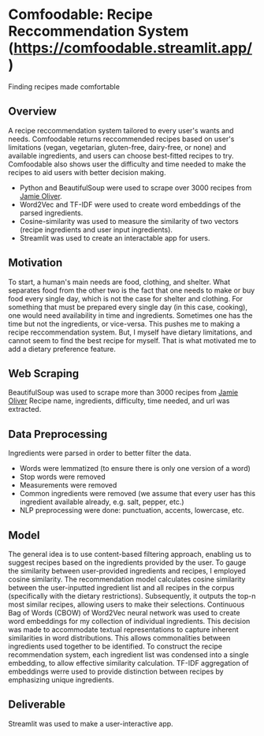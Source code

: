 # Comfoodable: Recipe Reccommendation System (https://comfoodable.streamlit.app/)
Finding recipes made comfortable

## Overview
A recipe reccommendation system tailored to every user's wants and needs.
Comfoodable returns reccommended recipes based on user's limitations (vegan, vegetarian, gluten-free, dairy-free, or none) and available ingredients, and users can choose best-fitted recipes to try. Comfoodable also shows user the difficulty and time needed to make the recipes to aid users with better decision making.
- Python and BeautifulSoup were used to scrape over 3000 recipes from [Jamie Oliver](https://www.jamieoliver.com/).
- Word2Vec and TF-IDF were used to create word embeddings of the parsed ingredients.
- Cosine-similarity was used to measure the similarity of two vectors (recipe ingredients and user input ingredients).
- Streamlit was used to create an interactable app for users.

## Motivation
To start, a human's main needs are food, clothing, and shelter. What separates food from the other two is the fact that one needs to make or buy food every single day, which is not the case for shelter and clothing. For something that must be prepared every single day (in this case, cooking), one would need availability in time and ingredients. Sometimes one has the time but not the ingredients, or vice-versa. This pushes me to making a recipe reccommendation system. But, I myself have dietary limitations, and cannot seem to find the best recipe for myself. That is what motivated me to add a dietary preference feature.

## Web Scraping
BeautifulSoup was used to scrape more than 3000 recipes from [Jamie Oliver](https://www.jamieoliver.com/)
Recipe name, ingredients, difficulty, time needed, and url was extracted.

## Data Preprocessing
Ingredients were parsed in order to better filter the data. 
- Words were lemmatized (to ensure there is only one version of a word)
- Stop words were removed
- Measurements were removed
- Common ingredients were removed (we assume that every user has this ingredient available already, e.g. salt, pepper, etc.)
- NLP preprocessing were done: punctuation, accents, lowercase, etc.

## Model
The general idea is to use content-based filtering approach, enabling us to suggest recipes based on the ingredients provided by the user. To gauge the similarity between user-provided ingredients and recipes, I employed cosine similarity. The recommendation model calculates cosine similarity between the user-inputted ingredient list and all recipes in the corpus (specifically with the dietary restrictions). Subsequently, it outputs the top-n most similar recipes, allowing users to make their selections.
Continuous Bag of Words (CBOW) of Word2Vec neural network was used to create word embeddings for my collection of individual ingredients. This decision was made to accommodate textual representations to capture inherent similarities in word distributions. This allows commonalities between ingredients used together to be identified. 
To construct the recipe recommendation system, each ingredient list was condensed into a single embedding, to allow effective similarity calculation. TF-IDF aggregation of embeddings werre used to provide distinction between recipes by emphasizing unique ingredients.

## Deliverable
Streamlit was used to make a user-interactive app.






